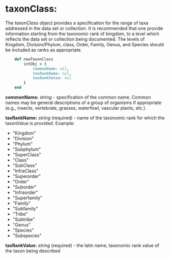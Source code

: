 # taxonClass:

The *taxonClass* object provides a specification for the range of taxa addressed in the data set or collection. It is recommended that one provide information starting from the taxonomic rank of kingdom, to a level which reflects the data set or collection being documented. The levels of Kingdom, Division/Phylum, class, Order, Family, Genus, and Species should be included as ranks as appropriate.

````ruby
    def newTaxonClass
        intObj = {
            commonName: nil,
            taxRankName: nil,
            taxRankValue: nil
        }
    end
````

__commonName:__ *string* - specification of the common name. Common names may be general descriptions of a group of organisms if appropriate (e.g., insects, vertebrate, grasses, waterfowl, vascular plants, etc.).

__taxRankName:__ *string* (required) - name of the taxonomic rank for which the taxonValue is provided. Example: <br>
 * "Kingdom"
 * "Division"
 * "Phylum"
 * "Subphylum"
 * "SuperClass"
 * "Class"
 * "SubClass"
 * "InfraClass"
 * "Superorder"
 * "Order"
 * "Suborder"
 * "Infraorder"
 * "Superfamily"
 * "Family"
 * "Subfamily"
 * "Tribe"
 * "Subtribe"
 * "Genus"
 * "Species"
 * "Subspecies"

__taxRankValue:__ *string* (required) - the latin name, taxonomic rank value of the taxon being described
